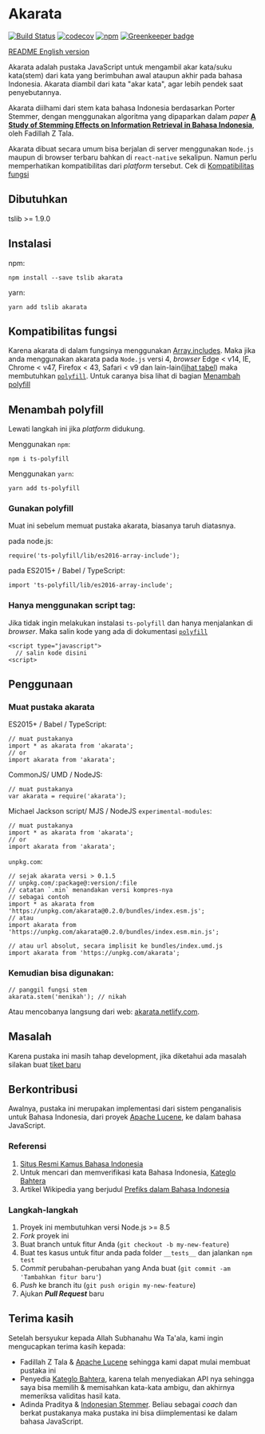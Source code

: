 # Akarata

[![Build Status](https://travis-ci.org/ikhsanalatsary/akarata.svg?branch=master)](https://travis-ci.org/ikhsanalatsary/akarata)
[![codecov](https://codecov.io/gh/ikhsanalatsary/akarata/branch/master/graph/badge.svg)](https://codecov.io/gh/ikhsanalatsary/akarata)
[![npm](https://img.shields.io/npm/v/akarata.svg?color=blue)](http://npm.im/akarata) [![Greenkeeper badge](https://badges.greenkeeper.io/ikhsanalatsary/akarata.svg)](https://greenkeeper.io/)

[README English version](./README.en.md)

Akarata adalah pustaka JavaScript untuk mengambil akar kata/suku kata(stem) dari kata yang berimbuhan awal ataupun akhir pada bahasa Indonesia. Akarata diambil dari kata "akar kata", agar lebih pendek saat penyebutannya.

Akarata diilhami dari stem kata bahasa Indonesia berdasarkan Porter Stemmer, dengan menggunakan algoritma yang dipaparkan dalam _paper_ [**A Study of Stemming Effects on Information Retrieval in Bahasa Indonesia**](http://www.illc.uva.nl/Publications/ResearchReports/MoL-2003-02.text.pdf), oleh Fadillah Z Tala.

Akarata dibuat secara umum bisa berjalan di server menggunakan `Node.js` maupun di browser terbaru bahkan di `react-native` sekalipun. Namun perlu memperhatikan kompatibilitas dari _platform_ tersebut. Cek di [Kompatibilitas fungsi](#kompatibilitas-fungsi)

## Dibutuhkan

tslib >= 1.9.0

## Instalasi

npm:

    npm install --save tslib akarata

yarn:

    yarn add tslib akarata

## Kompatibilitas fungsi

Karena akarata di dalam fungsinya menggunakan [Array.includes](https://developer.mozilla.org/en-US/docs/Web/JavaScript/Reference/Global_Objects/Array/includes). Maka jika anda menggunakan akarata pada `Node.js` versi 4, _browser_ Edge < v14, IE, Chrome < v47, Firefox < 43, Safari < v9 dan lain-lain([lihat tabel](https://developer.mozilla.org/en-US/docs/Web/JavaScript/Reference/Global_Objects/Array/includes#Browser_compatibility)) maka membutuhkan [`polyfill`](https://developer.mozilla.org/en-US/docs/Web/JavaScript/Reference/Global_Objects/Array/includes#Polyfill). Untuk caranya bisa lihat di bagian [Menambah polyfill](#menambah-polyfill)

## Menambah polyfill

Lewati langkah ini jika _platform_ didukung.

Menggunakan `npm`:

    npm i ts-polyfill

Menggunakan `yarn`:

    yarn add ts-polyfill

### Gunakan polyfill

Muat ini sebelum memuat pustaka akarata, biasanya taruh diatasnya.

pada node.js:

    require('ts-polyfill/lib/es2016-array-include');

pada ES2015+ / Babel / TypeScript:

    import 'ts-polyfill/lib/es2016-array-include';

### Hanya menggunakan script tag:

Jika tidak ingin melakukan instalasi `ts-polyfill` dan hanya menjalankan di _browser_. Maka salin kode yang ada di dokumentasi [`polyfill`](https://developer.mozilla.org/en-US/docs/Web/JavaScript/Reference/Global_Objects/Array/includes#Polyfill)

    <script type="javascript">
      // salin kode disini
    <script>

## Penggunaan

### Muat pustaka akarata

ES2015+ / Babel / TypeScript:

    // muat pustakanya
    import * as akarata from 'akarata';
    // or
    import akarata from 'akarata';

CommonJS/ UMD / NodeJS:

    // muat pustakanya
    var akarata = require('akarata');

Michael Jackson script/ MJS / NodeJS `experimental-modules`:

    // muat pustakanya
    import * as akarata from 'akarata';
    // or
    import akarata from 'akarata';

`unpkg.com`:

    // sejak akarata versi > 0.1.5
    // unpkg.com/:package@:version/:file
    // catatan `.min` menandakan versi kompres-nya
    // sebagai contoh
    import * as akarata from 'https://unpkg.com/akarata@0.2.0/bundles/index.esm.js';
    // atau
    import akarata from 'https://unpkg.com/akarata@0.2.0/bundles/index.esm.min.js';

    // atau url absolut, secara implisit ke bundles/index.umd.js
    import akarata from 'https://unpkg.com/akarata';

### Kemudian bisa digunakan:

    // panggil fungsi stem
    akarata.stem('menikah'); // nikah

Atau mencobanya langsung dari web: [akarata.netlify.com](https://akarata.netlify.com).

## Masalah

Karena pustaka ini masih tahap development, jika diketahui ada masalah silakan buat [tiket baru](https://github.com/ikhsanalatsary/akarata/issues/new)

## Berkontribusi

Awalnya, pustaka ini merupakan implementasi dari sistem penganalisis untuk Bahasa Indonesia, dari proyek [Apache Lucene](http://lucene.apache.org/), ke dalam bahasa JavaScript.

### Referensi

1. [Situs Resmi Kamus Bahasa Indonesia](http://bahasa.kemdiknas.go.id/kbbi/index.php)
2. Untuk mencari dan memverifikasi kata Bahasa Indonesia, [Kateglo Bahtera](http://kateglo.com/)
3. Artikel Wikipedia yang berjudul [Prefiks dalam Bahasa Indonesia](http://id.wikipedia.org/wiki/Prefiks_dalam_bahasa_Indonesia)

### Langkah-langkah

1. Proyek ini membutuhkan versi Node.js >= 8.5
2. _Fork_ proyek ini
3. Buat branch untuk fitur Anda (`git checkout -b my-new-feature`)
4. Buat tes kasus untuk fitur anda pada folder `__tests__` dan jalankan `npm test`
5. _Commit_ perubahan-perubahan yang Anda buat (`git commit -am 'Tambahkan fitur baru'`)
6. _Push_ ke branch itu (`git push origin my-new-feature`)
7. Ajukan **_Pull Request_** baru

## Terima kasih

Setelah bersyukur kepada Allah Subhanahu Wa Ta'ala, kami ingin mengucapkan terima kasih kepada:

- Fadillah Z Tala & [Apache Lucene](http://lucene.apache.org/) sehingga kami dapat mulai membuat pustaka ini
- Penyedia [Kateglo Bahtera](http://kateglo.com/), karena telah menyediakan API nya sehingga saya bisa memilih & memisahkan kata-kata ambigu, dan akhirnya memeriksa validitas hasil kata.
- Adinda Praditya & [Indonesian Stemmer](https://github.com/apraditya/indonesian_stemmer). Beliau sebagai _coach_ dan berkat pustakanya maka pustaka ini bisa diimplementasi ke dalam bahasa JavaScript.
